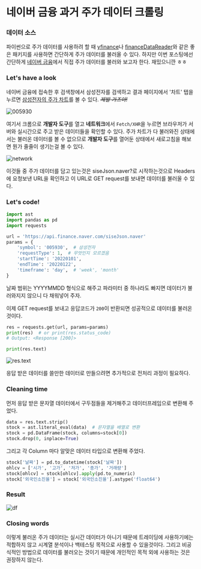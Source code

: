 # 네이버 금융 과거 주가 데이터 크롤링

### 데이터 소스
파이썬으로 주가 데이터를 사용하려 할 때 [yfinance](https://pypi.org/project/yfinance/)나 [financeDataReader](https://github.com/financedata/financedatareader)와 같은 좋은 패키지를 사용하면 간단하게 주가 데이터를 불러올 수 있다. 하지만 이번 포스팅에선 간단하게 [네이버 금융](https://finance.naver.com/)에서 직접 주가 데이터를 불러와 보고자 한다. 재밌으니깐 ㅎㅎ

### Let's have a look
네이버 금융에 접속한 후 검색창에서 삼성전자를 검색하고 결과 페이지에서 '차트' 탭을 누르면 [삼성전자의 주가 차트](https://finance.naver.com/item/fchart.naver?code=005930)를 볼 수 있다. ~~*제발 가즈아!*~~

![005930](https://dev-to-uploads.s3.amazonaws.com/uploads/articles/hf543z4kctt5jew92wnk.png)

여기서 크롬으로 **개발자 도구**를 열고 **네트워크**에서 `Fetch/XHR`을 누르면 브라우저가 서버와 실시간으로 주고 받은 데이터들을 확인할 수 있다. 주가 차트가 다 불러와진 상태에서는 불러온 데이터를 볼 수 없으므로 **개발자 도구**를 열어둔 상태에서 새로고침을 해보면 뭔가 줄줄이 생기는걸 볼 수 있다.

![network](https://dev-to-uploads.s3.amazonaws.com/uploads/articles/y8n79orj8u21wqe6wr77.png)

이것들 중 주가 데이터를 담고 있는것은 siseJson.naver?로 시작하는것으로 Headers에 요청보낸 URL을 확인하고 이 URL로 GET request를 보내면 데이터를 불러올 수 있다.

### Let's code!

```python
import ast
import pandas as pd
import requests

url = 'https://api.finance.naver.com/siseJson.naver'
params = {
    'symbol': '005930',  # 삼성전자
    'requestType': 1,  # 무엇인지 모르겠음
    'startTime': '20220101',
    'endTime': '20220122',
    'timeframe': 'day',  # 'week', 'month'
}
```

날짜 범위는 YYYYMMDD 형식으로 해주고 파라미터 중 하나라도 빠지면 데이터가 불러와지지 않으니 다 채워넣어 주자.

이제 GET request를 보내고 응답코드가 `200`이 반환되면 성공적으로 데이터를 불러온 것이다.

```python
res = requests.get(url, params=params)
print(res)  # or print(res.status_code)
# Output: <Response [200]>
```

```python
print(res.text)
```

![res.text](https://dev-to-uploads.s3.amazonaws.com/uploads/articles/k0hx2y1lwzgl230r4zco.png)

응답 받은 데이터를 쓸만한 데이터로 만들으려면 추가적으로 전처리 과정이 필요하다.

### Cleaning time
먼저 응답 받은 문자열 데이터에서 구두점들을 제거해주고 데이터프레임으로 변환해 주었다.

```python
data = res.text.strip()
stock = ast.literal_eval(data)  # 문자열을 배열로 변환
stock = pd.DataFrame(stock, columns=stock[0])
stock.drop(0, inplace=True)
```
그리고 각 Column 마다 알맞은 데이터 타입으로 변환해 주었다.
```python
stock['날짜'] = pd.to_datetime(stock['날짜'])
ohlcv = ['시가', '고가', '저가', '종가', '거래량']
stock[ohlcv] = stock[ohlcv].apply(pd.to_numeric)
stock['외국인소진율'] = stock['외국인소진율'].astype('float64')
```

### Result

![df](https://dev-to-uploads.s3.amazonaws.com/uploads/articles/tl7f1p0vhckkwpeq6ayv.png)

### Closing words

이렇게 불러온 주가 데이터는 실시간 데이터가 아니기 때문에 트레이딩에 사용하기에는 적합하지 않고 시계열 분석이나 백테스팅 목적으로 사용할 수 있을것이다. 그리고 비공식적인 방법으로 데이터를 불러오는 것이기 때문에 개인적인 목적 외에 사용하는 것은 권장하지 않는다.
